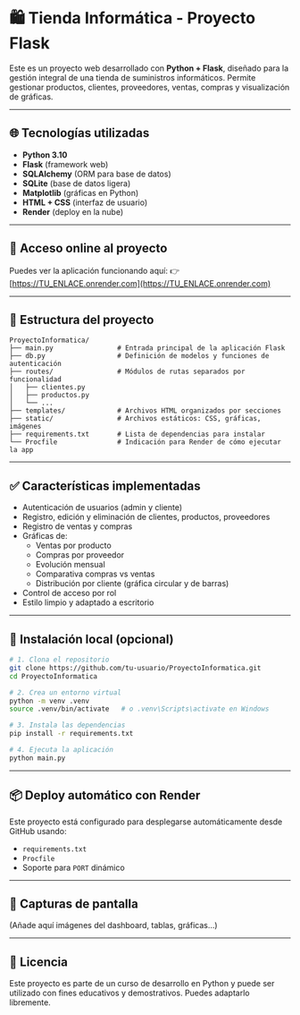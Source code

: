 # 🛍️ Tienda Informática - Proyecto Flask

Este es un proyecto web desarrollado con **Python + Flask**, diseñado para la gestión integral de una tienda de suministros informáticos. Permite gestionar productos, clientes, proveedores, ventas, compras y visualización de gráficas.

---

## 🌐 Tecnologías utilizadas

- **Python 3.10**
- **Flask** (framework web)
- **SQLAlchemy** (ORM para base de datos)
- **SQLite** (base de datos ligera)
- **Matplotlib** (gráficas en Python)
- **HTML + CSS** (interfaz de usuario)
- **Render** (deploy en la nube)

---

## 🚀 Acceso online al proyecto

Puedes ver la aplicación funcionando aquí:
👉 [https://TU_ENLACE.onrender.com](https://TU_ENLACE.onrender.com)

---

## 📁 Estructura del proyecto

```
ProyectoInformatica/
├── main.py                # Entrada principal de la aplicación Flask
├── db.py                  # Definición de modelos y funciones de autenticación
├── routes/                # Módulos de rutas separados por funcionalidad
│   ├── clientes.py
│   ├── productos.py
│   └── ...
├── templates/             # Archivos HTML organizados por secciones
├── static/                # Archivos estáticos: CSS, gráficas, imágenes
├── requirements.txt       # Lista de dependencias para instalar
└── Procfile               # Indicación para Render de cómo ejecutar la app
```

---

## ✅ Características implementadas

- Autenticación de usuarios (admin y cliente)
- Registro, edición y eliminación de clientes, productos, proveedores
- Registro de ventas y compras
- Gráficas de:
  - Ventas por producto
  - Compras por proveedor
  - Evolución mensual
  - Comparativa compras vs ventas
  - Distribución por cliente (gráfica circular y de barras)
- Control de acceso por rol
- Estilo limpio y adaptado a escritorio

---

## 🧪 Instalación local (opcional)

```bash
# 1. Clona el repositorio
git clone https://github.com/tu-usuario/ProyectoInformatica.git
cd ProyectoInformatica

# 2. Crea un entorno virtual
python -m venv .venv
source .venv/bin/activate   # o .venv\Scripts\activate en Windows

# 3. Instala las dependencias
pip install -r requirements.txt

# 4. Ejecuta la aplicación
python main.py
```

---

## 📦 Deploy automático con Render

Este proyecto está configurado para desplegarse automáticamente desde GitHub usando:
- `requirements.txt`
- `Procfile`
- Soporte para `PORT` dinámico

---

## 📸 Capturas de pantalla

(Añade aquí imágenes del dashboard, tablas, gráficas...)

---

## 📄 Licencia

Este proyecto es parte de un curso de desarrollo en Python y puede ser utilizado con fines educativos y demostrativos. Puedes adaptarlo libremente.
